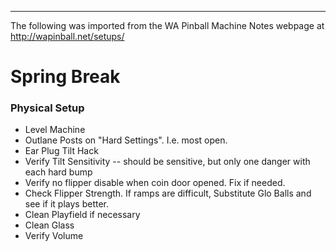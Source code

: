 ***
The following was imported from the WA Pinball Machine Notes webpage at http://wapinball.net/setups/
# Spring Break
### Physical Setup
-   Level Machine
-   Outlane Posts on "Hard Settings". I.e. most open.
-   Ear Plug Tilt Hack
-   Verify Tilt Sensitivity -- should be sensitive, but only one danger with each hard bump
-   Verify no flipper disable when coin door opened. Fix if needed.
-   Check Flipper Strength. If ramps are difficult, Substitute Glo Balls and see if it plays better.
-   Clean Playfield if necessary
-   Clean Glass
-   Verify Volume

